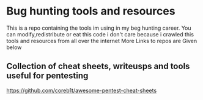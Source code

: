 # Bug hunting tools and resources
This is a repo containing the tools im using in my beg hunting career.
You can modify,redistribute or eat this code i don't care because i crawled this tools and resources from all over the internet
More Links to repos are Given below
## Collection of cheat sheets, writeusps and tools useful for pentesting
https://github.com/coreb1t/awesome-pentest-cheat-sheets

